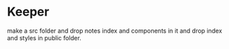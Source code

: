 # Keeper
make a src folder and drop notes index and components in it and drop index and styles in public folder.
